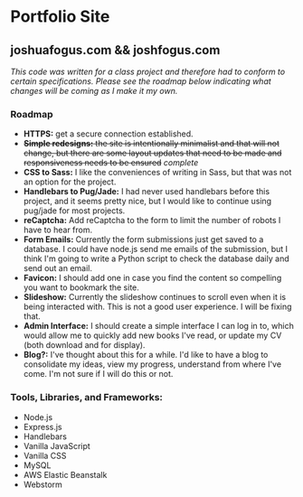 # Portfolio Site
## joshuafogus.com && joshfogus.com
*This code was written for a class project and therefore had 
to conform to certain specifications.  Please see the roadmap
below indicating what changes will be coming as I make it
my own.*

### Roadmap
* **HTTPS:** get a secure connection established.
* ~~**Simple redesigns:** the site is intentionally minimalist and that will not change,
  but there are some layout updates that need to be made and responsiveness needs to
  be ensured~~ *complete*
* **CSS to Sass:** I like the conveniences of writing in Sass, but that was not an
  option for the project.
* **Handlebars to Pug/Jade:** I had never used handlebars before this project, and it
  seems pretty nice, but I would like to continue using pug/jade for most projects.
* **reCaptcha:** Add reCaptcha to the form to limit the number of robots I have to
  hear from.
* **Form Emails:** Currently the form submissions just get saved to a database. I could
  have node.js send me emails of the submission, but I think I'm going to write a
  Python script to check the database daily and send out an email.
* **Favicon:** I should add one in case you find the content so compelling you want
  to bookmark the site.
* **Slideshow:** Currently the slideshow continues to scroll even when it is being
  interacted with.  This is not a good user experience.  I will be fixing that.
* **Admin Interface:** I should create a simple interface I can log in to, which
  would allow me to quickly add new books I've read, or update my CV (both download
  and for display).
* **Blog?:** I've thought about this for a while. I'd like to have a blog to
  consolidate my ideas, view my progress, understand from where I've come.  I'm
  not sure if I will do this or not.
  
### Tools, Libraries, and Frameworks:
* Node.js
* Express.js
* Handlebars
* Vanilla JavaScript
* Vanilla CSS
* MySQL
* AWS Elastic Beanstalk
* Webstorm 
